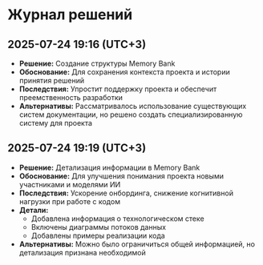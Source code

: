 # Журнал решений

## 2025-07-24 19:16 (UTC+3)
- **Решение:** Создание структуры Memory Bank
- **Обоснование:** Для сохранения контекста проекта и истории принятия решений
- **Последствия:** Упростит поддержку проекта и обеспечит преемственность разработки
- **Альтернативы:** Рассматривалось использование существующих систем документации, но решено создать специализированную систему для проекта

## 2025-07-24 19:19 (UTC+3)
- **Решение:** Детализация информации в Memory Bank
- **Обоснование:** Для улучшения понимания проекта новыми участниками и моделями ИИ
- **Последствия:** Ускорение онбординга, снижение когнитивной нагрузки при работе с кодом
- **Детали:** 
  - Добавлена информация о технологическом стеке
  - Включены диаграммы потоков данных
  - Добавлены примеры реализации кода
- **Альтернативы:** Можно было ограничиться общей информацией, но детализация признана необходимой
